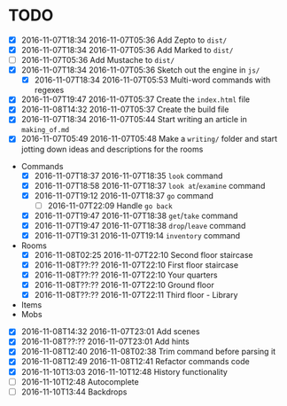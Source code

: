 # TODO

- [x] 2016-11-07T18:34 2016-11-07T05:36 Add Zepto to `dist/`
- [x] 2016-11-07T18:34 2016-11-07T05:36 Add Marked to `dist/`
- [ ] 2016-11-07T05:36 Add Mustache to `dist/`
- [x] 2016-11-07T18:34 2016-11-07T05:36 Sketch out the engine in `js/`
  - [x] 2016-11-07T18:34 2016-11-07T05:53 Multi-word commands with regexes
- [x] 2016-11-07T19:47 2016-11-07T05:37 Create the `index.html` file
- [x] 2016-11-08T14:32 2016-11-07T05:37 Create the build file
- [x] 2016-11-07T18:34 2016-11-07T05:44 Start writing an article in `making_of.md`
- [x] 2016-11-07T05:49 2016-11-07T05:48 Make a `writing/` folder and start jotting down ideas and descriptions for the rooms
- Commands
  - [x] 2016-11-07T18:37 2016-11-07T18:35 `look` command
  - [x] 2016-11-07T18:58 2016-11-07T18:37 `look at`/`examine` command
  - [x] 2016-11-07T19:12 2016-11-07T18:37 `go` command
    - [ ] 2016-11-07T22:09 Handle `go back`
  - [x] 2016-11-07T19:47 2016-11-07T18:38 `get`/`take` command
  - [x] 2016-11-07T19:47 2016-11-07T18:38 `drop`/`leave` command
  - [x] 2016-11-07T19:31 2016-11-07T19:14 `inventory` command
- Rooms
  - [x] 2016-11-08T02:25 2016-11-07T22:10 Second floor staircase
  - [x] 2016-11-08T??:?? 2016-11-07T22:10 First floor staircase
  - [x] 2016-11-08T??:?? 2016-11-07T22:10 Your quarters
  - [x] 2016-11-08T??:?? 2016-11-07T22:10 Ground floor
  - [x] 2016-11-08T??:?? 2016-11-07T22:11 Third floor - Library
- Items
- Mobs
- [x] 2016-11-08T14:32 2016-11-07T23:01 Add scenes
- [x] 2016-11-08T??:?? 2016-11-07T23:01 Add hints
- [x] 2016-11-08T12:40 2016-11-08T02:38 Trim command before parsing it
- [x] 2016-11-08T12:49 2016-11-08T12:41 Refactor commands code
- [x] 2016-11-10T13:03 2016-11-10T12:48 History functionality
- [ ] 2016-11-10T12:48 Autocomplete
- [ ] 2016-11-10T13:44 Backdrops
